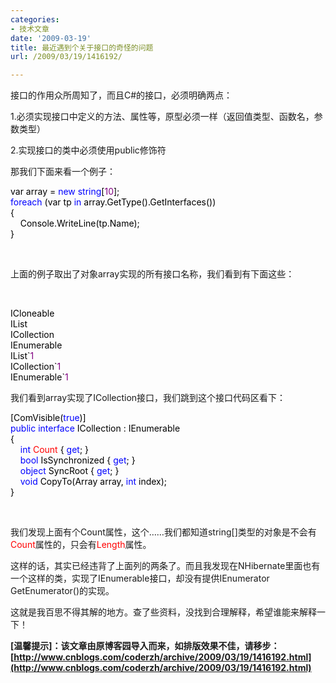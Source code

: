 ```yaml
---
categories:
- 技术文章
date: '2009-03-19'
title: 最近遇到个关于接口的奇怪的问题
url: /2009/03/19/1416192/

---
```



接口的作用众所周知了，而且C#的接口，必须明确两点：

1.必须实现接口中定义的方法、属性等，原型必须一样（返回值类型、函数名，参数类型） 

2.实现接口的类中必须使用public修饰符

那我们下面来看一个例子：

<div class="cnblogs_code"><span style="color: #000000;">var&nbsp;array&nbsp;</span><span style="color: #000000;">=</span><span style="color: #000000;">&nbsp;</span><span style="color: #0000ff;">new</span><span style="color: #000000;">&nbsp;</span><span style="color: #0000ff;">string</span><span style="color: #000000;">[</span><span style="color: #800080;">10</span><span style="color: #000000;">];
<br />
</span><span style="color: #0000ff;">foreach</span><span style="color: #000000;">&nbsp;(var&nbsp;tp&nbsp;</span><span style="color: #0000ff;">in</span><span style="color: #000000;">&nbsp;array.GetType().GetInterfaces())
<br />
{
<br />
&nbsp;&nbsp;&nbsp;&nbsp;Console.WriteLine(tp.Name);
<br />
}</span></div>

&nbsp;

上面的例子取出了对象array实现的所有接口名称，我们看到有下面这些：

&nbsp;

<div class="cnblogs_code"><span style="color: #000000;">ICloneable
<br />
IList
<br />
ICollection
<br />
IEnumerable
<br />
IList`</span><span style="color: #800080;">1</span><span style="color: #000000;">
<br />
ICollection`</span><span style="color: #800080;">1</span><span style="color: #000000;">
<br />
IEnumerable`</span><span style="color: #800080;">1</span></div>

 我们看到array实现了ICollection接口，我们跳到这个接口代码区看下：

<div class="cnblogs_code"><span style="color: #000000;">[ComVisible(</span><span style="color: #0000ff;">true</span><span style="color: #000000;">)]
<br />
</span><span style="color: #0000ff;">public</span><span style="color: #000000;">&nbsp;</span><span style="color: #0000ff;">interface</span><span style="color: #000000;">&nbsp;ICollection&nbsp;:&nbsp;IEnumerable
<br />
{
<br />
&nbsp;&nbsp;&nbsp;&nbsp;</span><span style="color: #0000ff;">int</span><span style="color: #000000;">&nbsp;<span style="color: red;">Count&nbsp;</span>{&nbsp;</span><span style="color: #0000ff;">get</span><span style="color: #000000;">;&nbsp;}
<br />
&nbsp;&nbsp;&nbsp;&nbsp;</span><span style="color: #0000ff;">bool</span><span style="color: #000000;">&nbsp;IsSynchronized&nbsp;{&nbsp;</span><span style="color: #0000ff;">get</span><span style="color: #000000;">;&nbsp;}
<br />
&nbsp;&nbsp;&nbsp;&nbsp;</span><span style="color: #0000ff;">object</span><span style="color: #000000;">&nbsp;SyncRoot&nbsp;{&nbsp;</span><span style="color: #0000ff;">get</span><span style="color: #000000;">;&nbsp;}
<br />
&nbsp;&nbsp;&nbsp;&nbsp;</span><span style="color: #0000ff;">void</span><span style="color: #000000;">&nbsp;CopyTo(Array&nbsp;array,&nbsp;</span><span style="color: #0000ff;">int</span><span style="color: #000000;">&nbsp;index);
<br />
}</span></div>

&nbsp;

我们发现上面有个Count属性，这个&#8230;&#8230;我们都知道string[]类型的对象是不会有<span style="color: red;">Count</span>属性的，只会有<span style="color: red;">Length</span>属性。

这样的话，其实已经违背了上面列的两条了。而且我发现在NHibernate里面也有一个这样的类，实现了IEnumerable接口，却没有提供IEnumerator GetEnumerator()的实现。 

这就是我百思不得其解的地方。查了些资料，没找到合理解释，希望谁能来解释一下！

**[温馨提示]：该文章由原博客园导入而来，如排版效果不佳，请移步：[http://www.cnblogs.com/coderzh/archive/2009/03/19/1416192.html](http://www.cnblogs.com/coderzh/archive/2009/03/19/1416192.html)**